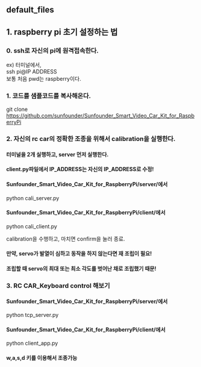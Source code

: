 ## default_files 


## 1. raspberry pi 초기 설정하는 법

### 0. ssh로 자신의 pi에 원격접속한다.  

ex) 터미널에서,    
ssh pi@IP ADDRESS    
보통 처음 pwd는 raspberry이다.  

### 1. 코드를 샘플코드를 복사해온다.

git clone https://github.com/sunfounder/Sunfounder_Smart_Video_Car_Kit_for_RaspberryPi

### 2. 자신의 rc car의 정확한 조종을 위해서 calibration을 실행한다.

#### 터미널을 2개 실행하고, server 먼저 실행한다.  
#### client.py파일에서 IP_ADDRESS는 자신의 IP_ADDRESS로 수정!

#### Sunfounder_Smart_Video_Car_Kit_for_RaspberryPi/server/에서 
python cali_server.py

#### Sunfounder_Smart_Video_Car_Kit_for_RaspberryPi/client/에서  
python cali_client.py

calibration을 수행하고, 마치면 confirm을 눌러 종료.

#### 만약, servo가 발열이 심하고 동작을 하지 않는다면 재 조립이 필요! 
#### 조립할 때 servo의 최대 또는 최소 각도를 벗어난 채로 조립했기 때문!

### 3. RC CAR_Keyboard control 해보기


#### Sunfounder_Smart_Video_Car_Kit_for_RaspberryPi/server/에서 
python tcp_server.py

#### Sunfounder_Smart_Video_Car_Kit_for_RaspberryPi/client/에서  
python client_app.py

#### w,a,s,d 키를 이용해서 조종가능
